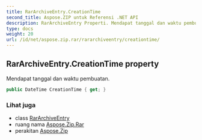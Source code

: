 ```yaml
---
title: RarArchiveEntry.CreationTime
second_title: Aspose.ZIP untuk Referensi .NET API
description: RarArchiveEntry Properti. Mendapat tanggal dan waktu pembuatan.
type: docs
weight: 20
url: /id/net/aspose.zip.rar/rararchiveentry/creationtime/
---
```

## RarArchiveEntry.CreationTime property

Mendapat tanggal dan waktu pembuatan.

```csharp
public DateTime CreationTime { get; }
```

### Lihat juga

* class [RarArchiveEntry](../)
* ruang nama [Aspose.Zip.Rar](../../rararchiveentry/)
* perakitan [Aspose.Zip](../../../)


